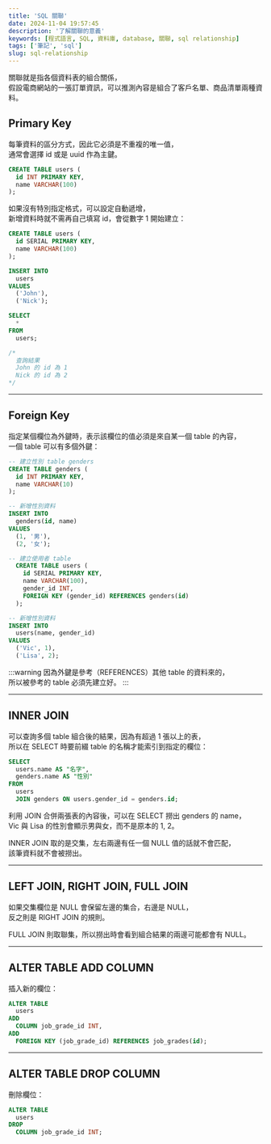```yaml
---
title: 'SQL 關聯'
date: 2024-11-04 19:57:45
description: '了解關聯的意義'
keywords: [程式語言, SQL, 資料庫, database, 關聯, sql relationship]
tags: ['筆記', 'sql']
slug: sql-relationship
---
```


關聯就是指各個資料表的組合關係，  
假設電商網站的一張訂單資訊，可以推測內容是組合了客戶名單、商品清單兩種資料。

## Primary Key

每筆資料的區分方式，因此它必須是不重複的唯一值，  
通常會選擇 id 或是 uuid 作為主鍵。

```sql
CREATE TABLE users (
  id INT PRIMARY KEY,
  name VARCHAR(100)
);
```

如果沒有特別指定格式，可以設定自動遞增，  
新增資料時就不需再自己填寫 id，會從數字 1 開始建立：

```sql
CREATE TABLE users (
  id SERIAL PRIMARY KEY,
  name VARCHAR(100)
);

INSERT INTO
  users
VALUES
  ('John'),
  ('Nick');

SELECT
  *
FROM
  users;

/*
  查詢結果
  John 的 id 為 1
  Nick 的 id 為 2
*/
```

---

## Foreign Key

指定某個欄位為外鍵時，表示該欄位的值必須是來自某一個 table 的內容，  
一個 table 可以有多個外鍵：

```sql
-- 建立性別 table genders
CREATE TABLE genders (
  id INT PRIMARY KEY,
  name VARCHAR(10)
);

-- 新增性別資料
INSERT INTO
  genders(id, name)
VALUES
  (1, '男'),
  (2, '女');

-- 建立使用者 table
  CREATE TABLE users (
    id SERIAL PRIMARY KEY,
    name VARCHAR(100),
    gender_id INT,
    FOREIGN KEY (gender_id) REFERENCES genders(id)
  );

-- 新增性別資料
INSERT INTO
  users(name, gender_id)
VALUES
  ('Vic', 1),
  ('Lisa', 2);
```

:::warning
因為外鍵是參考（REFERENCES）其他 table 的資料來的，  
所以被參考的 table 必須先建立好。
:::

---

## INNER JOIN

可以查詢多個 table 組合後的結果，因為有超過 1 張以上的表，  
所以在 SELECT 時要前綴 table 的名稱才能索引到指定的欄位：

```sql
SELECT
  users.name AS "名字",
  genders.name AS "性別"
FROM
  users
  JOIN genders ON users.gender_id = genders.id;
```

利用 JOIN 合併兩張表的內容後，可以在 SELECT 撈出 genders 的 name，  
Vic 與 Lisa 的性別會顯示男與女，而不是原本的 1, 2。

INNER JOIN 取的是交集，左右兩邊有任一個 NULL 值的話就不會匹配，  
該筆資料就不會被撈出。

---

## LEFT JOIN, RIGHT JOIN, FULL JOIN

如果交集欄位是 NULL 會保留左邊的集合，右邊是 NULL，  
反之則是 RIGHT JOIN 的規則。

FULL JOIN 則取聯集，所以撈出時會看到組合結果的兩邊可能都會有 NULL。

---

## ALTER TABLE ADD COLUMN

插入新的欄位：

```sql
ALTER TABLE
  users
ADD
  COLUMN job_grade_id INT,
ADD
  FOREIGN KEY (job_grade_id) REFERENCES job_grades(id);
```

---

## ALTER TABLE DROP COLUMN

刪除欄位：

```sql
ALTER TABLE
  users
DROP
  COLUMN job_grade_id INT;
```

